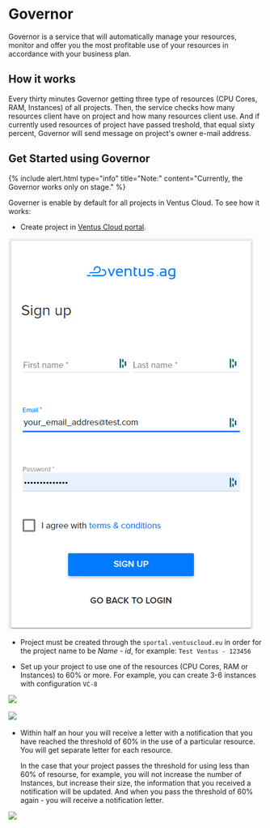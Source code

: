 # Governor

Governor is a service that will automatically manage your resources, monitor and offer you the most profitable use of your resources in accordance with your business plan.

## How it works

Every thirty minutes Governor getting three type of resources (CPU Cores, RAM, Instances) of all projects. Then, the service checks how many resources client have on project and how many resources client use. And if currently used resources of project have passed treshold, that equal sixty percent, Governor will send message on project's owner e-mail address. 

## Get Started using Governor

{% include alert.html type="info" title="Note:" content="Currently, the Governor works only on stage." %}


Governer is enable by default for all projects in Ventus Cloud. To see how it works:

- Create project in [Ventus Cloud portal](https://sportal.ventuscloud.eu/). 

![](img/sing_up.png)

- Project must be created through the `sportal.ventuscloud.eu` in order for the project name to be *Name - id*, for example: `Test Ventus - 123456`

- Set up your project to use one of the resources (CPU Cores, RAM or Instances) to 60% or more. For example, you can create 3-6 instances with configuration `VC-8`

![](C:/Users/DmtrY/go/src/github.com/ventus-ag/governor/img/Create_test_instance.png)


![](../img/Create_3_instance.png)

- Within half an hour you will receive a letter with a notification that you have reached the threshold of 60% in the use of a particular resource.
  You will get separate letter for each resource.

  In the case that your project passes the threshold for using less than 60% of resourse, for example, you will not increase the number of Instances, but increase their size, the information that you received a notification will be updated. And when you pass the threshold of 60% again - you will receive a notification letter.

![](../img/email_notification.png)